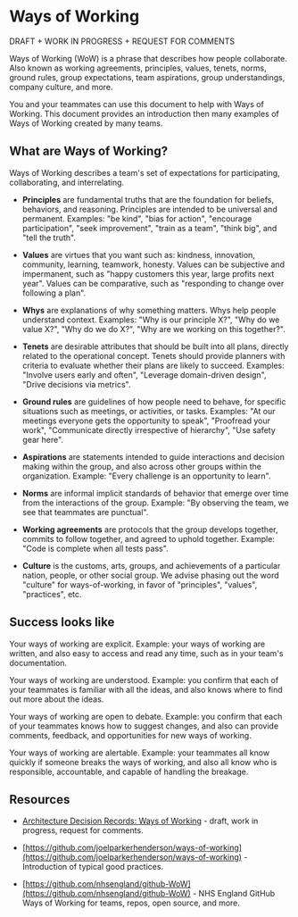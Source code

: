 # Ways of Working

DRAFT + WORK IN PROGRESS + REQUEST FOR COMMENTS

Ways of Working (WoW) is a phrase that describes how people collaborate. Also known as working agreements, principles, values, tenets, norms, ground rules, group expectations, team aspirations, group understandings, company culture, and more.

You and your teammates can use this document to help with Ways of Working. This document provides an introduction then many examples of Ways of Working created by many teams.

## What are Ways of Working?

Ways of Working describes a team's set of expectations for participating, collaborating, and interrelating.

* **Principles** are fundamental truths that are the foundation for beliefs, behaviors, and reasoning. Principles are intended to be universal and permanent. Examples: "be kind", "bias for action", "encourage participation", "seek improvement", "train as a team", "think big", and "tell the truth".

* **Values** are virtues that you want such as: kindness, innovation, community, learning, teamwork, honesty. Values can be subjective and impermanent, such as "happy customers this year, large profits next year". Values can be comparative, such as "responding to change over following a plan".

* **Whys** are explanations of why something matters. Whys help people understand context. Examples: "Why is our principle X?", "Why do we value X?", "Why do we do X?", "Why are we working on this together?".

* **Tenets** are desirable attributes that should be built into all plans, directly related to the operational concept. Tenets should provide planners with criteria to evaluate whether their plans are likely to succeed. Examples: "Involve users early and often", "Leverage domain-driven design", "Drive decisions via metrics".

* **Ground rules** are guidelines of how people need to behave, for specific situations such as meetings, or activities, or tasks. Examples: "At our meetings everyone gets the opportunity to speak", "Proofread your work", "Communicate directly irrespective of hierarchy", "Use safety gear here".

* **Aspirations** are statements intended to guide interactions and decision making within the group, and also across other groups within the organization. Example: "Every challenge is an opportunity to learn".

* **Norms** are informal implicit standards of behavior that emerge over time from the interactions of the group. Example: "By observing the team, we see that teammates are punctual".

* **Working agreements** are protocols that the group develops together, commits to follow together, and agreed to uphold together. Example: "Code is complete when all tests pass".

* **Culture** is the customs, arts, groups, and achievements of a particular nation, people, or other social group. We advise phasing out the word "culture" for ways-of-working, in favor of "principles", "values", "practices", etc.

## Success looks like

Your ways of working are explicit. Example: your ways of working are written, and also easy to access and read any time, such as in your team's documentation.

Your ways of working are understood. Example: you confirm that each of your teammates is familiar with all the ideas, and also knows where to find out more about the ideas.

Your ways of working are open to debate. Example: you confirm that each of your teammates knows how to suggest changes, and also can provide comments, feedback, and opportunities for new ways of working.

Your ways of working are alertable. Example: your teammates all know quickly if someone breaks the ways of working, and also all know who is responsible, accountable, and capable of handling the breakage.

## Resources

* [Architecture Decision Records: Ways of Working](https://github.com/GIG-Cymru-NHS-Wales/Architecture-Decision-Records/blob/026e48a65e244eb19809116d44efdb7859a0e962/ways-of-working/index.md) - draft, work in progress, request for comments.

* [https://github.com/joelparkerhenderson/ways-of-working](https://github.com/joelparkerhenderson/ways-of-working) - Introduction of typical good practices.

* [https://github.com/nhsengland/github-WoW](https://github.com/nhsengland/github-WoW) - NHS England GitHub Ways of Working for teams, repos, open source, and more.

